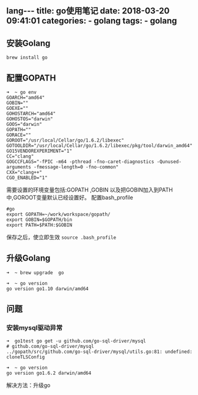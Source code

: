 lang---
title: go使用笔记
date: 2018-03-20 09:41:01
categories: 
    - golang
tags: 
    - golang
---
## 安装Golang

```
brew install go
```

## 配置GOPATH

```
➜  ~ go env
GOARCH="amd64"
GOBIN=""
GOEXE=""
GOHOSTARCH="amd64"
GOHOSTOS="darwin"
GOOS="darwin"
GOPATH=""
GORACE=""
GOROOT="/usr/local/Cellar/go/1.6.2/libexec"
GOTOOLDIR="/usr/local/Cellar/go/1.6.2/libexec/pkg/tool/darwin_amd64"
GO15VENDOREXPERIMENT="1"
CC="clang"
GOGCCFLAGS="-fPIC -m64 -pthread -fno-caret-diagnostics -Qunused-arguments -fmessage-length=0 -fno-common"
CXX="clang++"
CGO_ENABLED="1"
```
需要设置的环境变量包括:GOPATH ,GOBIN 以及把GOBIN加入到PATH中,GOROOT变量默认已经设置好。
配置bash_profile

```
#go
export GOPATH=~/work/workspace/gopath/
export GOBIN=$GOPATH/bin
export PATH=$PATH:$GOBIN
```
保存之后，使立即生效 `source .bash_profile`

## 升级Golang

```
➜  ~ brew upgrade  go

➜  ~ go version
go version go1.10 darwin/amd64

```

## 问题

### 安装mysql驱动异常

```
➜  go1test go get -u github.com/go-sql-driver/mysql
# github.com/go-sql-driver/mysql
../gopath/src/github.com/go-sql-driver/mysql/utils.go:81: undefined: cloneTLSConfig

➜  ~ go version
go version go1.6.2 darwin/amd64

```
解决方法：升级go


